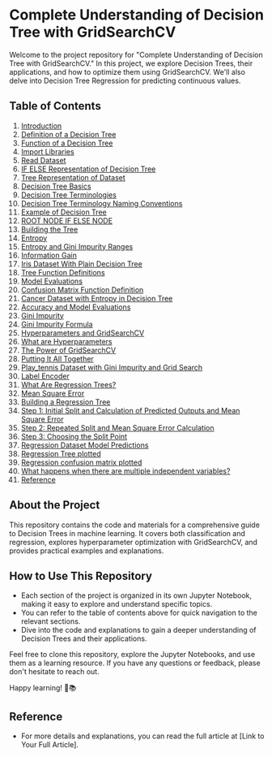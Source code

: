 
# Complete Understanding of Decision Tree with GridSearchCV

Welcome to the project repository for "Complete Understanding of Decision Tree with GridSearchCV." In this project, we explore Decision Trees, their applications, and how to optimize them using GridSearchCV. We'll also delve into Decision Tree Regression for predicting continuous values.

## Table of Contents

1. [Introduction](#introduction)
2. [Definition of a Decision Tree](#definition-of-a-decision-tree)
3. [Function of a Decision Tree](#function-of-a-decision-tree)
4. [Import Libraries](#import-libraries)
5. [Read Dataset](#read-dataset)
6. [IF ELSE Representation of Decision Tree](#if-else-representation-of-decision-tree)
7. [Tree Representation of Dataset](#tree-representation-of-dataset)
8. [Decision Tree Basics](#decision-tree-basics)
9. [Decision Tree Terminologies](#decision-tree-terminologies)
10. [Decision Tree Terminology Naming Conventions](#decision-tree-terminology-naming-conventions)
11. [Example of Decision Tree](#example-of-decision-tree)
12. [ROOT NODE IF ELSE NODE](#root-node-if-else-node)
13. [Building the Tree](#building-the-tree)
14. [Entropy](#entropy)
15. [Entropy and Gini Impurity Ranges](#entropy-and-gini-impurity-ranges)
16. [Information Gain](#information-gain)
17. [Iris Dataset With Plain Decision Tree](#iris-dataset-with-plain-decision-tree)
18. [Tree Function Definitions](#tree-function-definitions)
19. [Model Evaluations](#model-evaluations)
20. [Confusion Matrix Function Definition](#confusion-matrix-function-definition)
21. [Cancer Dataset with Entropy in Decision Tree](#cancer-dataset-with-entropy-in-decision-tree)
22. [Accuracy and Model Evaluations](#accuracy-and-model-evaluations)
23. [Gini Impurity](#gini-impurity)
24. [Gini Impurity Formula](#gini-impurity-formula)
25. [Hyperparameters and GridSearchCV](#hyperparameters-and-gridsearchcv)
26. [What are Hyperparameters](#what-are-hyperparameters)
27. [The Power of GridSearchCV](#the-power-of-gridsearchcv)
28. [Putting It All Together](#putting-it-all-together)
29. [Play_tennis Dataset with Gini Impurity and Grid Search](#play_tennis-dataset-with-gini-impurity-and-grid-search)
30. [Label Encoder](#label-encoder)
31. [What Are Regression Trees?](#what-are-regression-trees)
32. [Mean Square Error](#mean-square-error)
33. [Building a Regression Tree](#building-a-regression-tree)
34. [Step 1: Initial Split and Calculation of Predicted Outputs and Mean Square Error](#step-1-initial-split-and-calculation-of-predicted-outputs-and-mean-square-error)
35. [Step 2: Repeated Split and Mean Square Error Calculation](#step-2-repeated-split-and-mean-square-error-calculation)
36. [Step 3: Choosing the Split Point](#step-3-choosing-the-split-point)
37. [Regression Dataset Model Predictions](#regression-dataset-model-predictions)
38. [Regression Tree plotted](#regression-tree-plotted)
39. [Regression confusion matrix plotted](#regression-confusion-matrix-plotted)
40. [What happens when there are multiple independent variables?](#what-happens-when-there-are-multiple-independent-variables)
41. [Reference](#reference)

## About the Project

This repository contains the code and materials for a comprehensive guide to Decision Trees in machine learning. It covers both classification and regression, explores hyperparameter optimization with GridSearchCV, and provides practical examples and explanations.

## How to Use This Repository

- Each section of the project is organized in its own Jupyter Notebook, making it easy to explore and understand specific topics.
- You can refer to the table of contents above for quick navigation to the relevant sections.
- Dive into the code and explanations to gain a deeper understanding of Decision Trees and their applications.

Feel free to clone this repository, explore the Jupyter Notebooks, and use them as a learning resource. If you have any questions or feedback, please don't hesitate to reach out.

Happy learning! 🌳📚

## Reference

- For more details and explanations, you can read the full article at [Link to Your Full Article].

